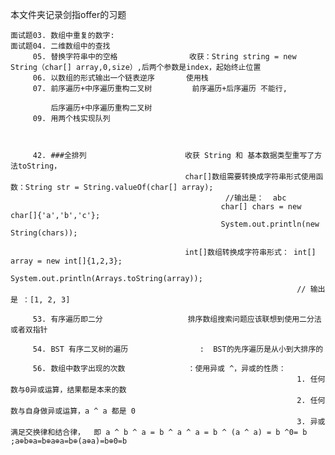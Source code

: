 本文件夹记录剑指offer的习题

    面试题03. 数组中重复的数字:
    面试题04. 二维数组中的查找
         05. 替换字符串中的空格                收获：String string = new String（char[] array,0,size）,后两个参数是index，起始终止位置
         06. 以数组的形式输出一个链表逆序       使用栈
         07. 前序遍历+中序遍历重构二叉树         前序遍历+后序遍历 不能行,
                                                                                        
             后序遍历+中序遍历重构二叉树 
         09. 用两个栈实现队列
         
         
         
         42. ###全排列                      收获 String 和 基本数据类型重写了方法toString，
                                           char[]数组需要转换成字符串形式使用函数：String str = String.valueOf(char[] array);
                                                    //输出是：  abc
                                                   char[] chars = new char[]{'a','b','c'};
                                                   System.out.println(new String(chars));
                                              
                                           int[]数组转换成字符串形式： int[] array = new int[]{1,2,3};
                                                                    System.out.println(Arrays.toString(array));
                                                                    // 输出是 ：[1, 2, 3]  
                                                                    
         53. 有序遍历即二分                   排序数组搜索问题应该联想到使用二分法或者双指针    
         
         54. BST 有序二叉树的遍历                :  BST的先序遍历是从小到大排序的           
         
         56. 数组中数字出现的次数              ：使用异或 ^，异或的性质： 
                                                                    1. 任何数与0异或运算，结果都是本来的数
                                                                    2. 任何数与自身做异或运算，a ^ a 都是 0
                                                                    3. 异或满足交换律和结合律，  即 a ^ b ^ a = b ^ a ^ a = b ^ (a ^ a) = b ^0= b ;a⊕b⊕a=b⊕a⊕a=b⊕(a⊕a)=b⊕0=b
                                                                                     
                                                                                          
